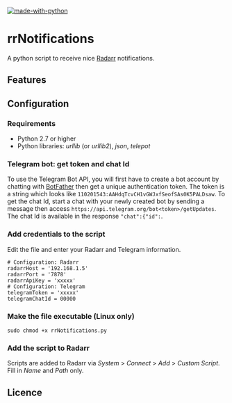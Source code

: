 [![made-with-python](https://img.shields.io/badge/Made%20with-Python-1f425f.svg)](https://www.python.org/)
# rrNotifications
A python script to receive nice [Radarr](https://github.com/Radarr/Radarr) notifications.
## Features
## Configuration
### Requirements
* Python 2.7 or higher
* Python libraries: *urllib* (or *urllib2*), *json*, *telepot*
### Telegram bot: get token and chat Id
To use the Telegram Bot API, you will first have to create a bot account by chatting with [BotFather](https://core.telegram.org/bots#6-botfather) then get a unique authentication token. The token is a string which looks like ```110201543:AAHdqTcvCH1vGWJxfSeofSAs0K5PALDsaw```.
To get the chat Id, start a chat with your newly created bot by sending a message then access ```https://api.telegram.org/bot<token>/getUpdates```. The chat Id is available in the response ```"chat":{"id":```.
### Add credentials to the script
Edit the file and enter your Radarr and Telegram information.
```
# Configuration: Radarr
radarrHost = '192.168.1.5'
radarrPort = '7878'
radarrApiKey = 'xxxxx'
# Configuration: Telegram
telegramToken = 'xxxxx'
telegramChatId = 00000
```
### Make the file executable (Linux only)
```sudo chmod +x rrNotifications.py```
### Add the script to Radarr
Scripts are added to Radarr via *System* > *Connect* > *Add* > *Custom Script*.
Fill in *Name* and *Path* only.
## Licence
